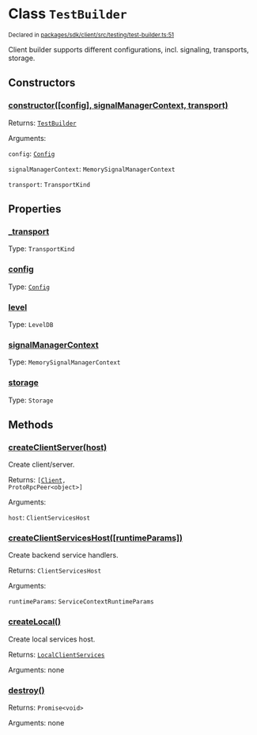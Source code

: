 # Class `TestBuilder`
<sub>Declared in [packages/sdk/client/src/testing/test-builder.ts:51](https://github.com/dxos/dxos/blob/27607ac6b/packages/sdk/client/src/testing/test-builder.ts#L51)</sub>


Client builder supports different configurations, incl. signaling, transports, storage.

## Constructors
### [constructor(\[config\], signalManagerContext, transport)](https://github.com/dxos/dxos/blob/27607ac6b/packages/sdk/client/src/testing/test-builder.ts#L61)




Returns: <code>[TestBuilder](/api/@dxos/client/classes/TestBuilder)</code>

Arguments: 

`config`: <code>[Config](/api/@dxos/react-client/classes/Config)</code>

`signalManagerContext`: <code>MemorySignalManagerContext</code>

`transport`: <code>TransportKind</code>



## Properties
### [_transport](https://github.com/dxos/dxos/blob/27607ac6b/packages/sdk/client/src/testing/test-builder.ts#L58)
Type: <code>TransportKind</code>



### [config](https://github.com/dxos/dxos/blob/27607ac6b/packages/sdk/client/src/testing/test-builder.ts#L54)
Type: <code>[Config](/api/@dxos/react-client/classes/Config)</code>



### [level](https://github.com/dxos/dxos/blob/27607ac6b/packages/sdk/client/src/testing/test-builder.ts#L56)
Type: <code>LevelDB</code>



### [signalManagerContext](https://github.com/dxos/dxos/blob/27607ac6b/packages/sdk/client/src/testing/test-builder.ts#L63)
Type: <code>MemorySignalManagerContext</code>



### [storage](https://github.com/dxos/dxos/blob/27607ac6b/packages/sdk/client/src/testing/test-builder.ts#L55)
Type: <code>Storage</code>




## Methods
### [createClientServer(host)](https://github.com/dxos/dxos/blob/27607ac6b/packages/sdk/client/src/testing/test-builder.ts#L149)


Create client/server.

Returns: <code>[[Client](/api/@dxos/react-client/classes/Client), ProtoRpcPeer&lt;object&gt;]</code>

Arguments: 

`host`: <code>ClientServicesHost</code>


### [createClientServicesHost(\[runtimeParams\])](https://github.com/dxos/dxos/blob/27607ac6b/packages/sdk/client/src/testing/test-builder.ts#L116)


Create backend service handlers.

Returns: <code>ClientServicesHost</code>

Arguments: 

`runtimeParams`: <code>ServiceContextRuntimeParams</code>


### [createLocal()](https://github.com/dxos/dxos/blob/27607ac6b/packages/sdk/client/src/testing/test-builder.ts#L133)


Create local services host.

Returns: <code>[LocalClientServices](/api/@dxos/client/classes/LocalClientServices)</code>

Arguments: none




### [destroy()](https://github.com/dxos/dxos/blob/27607ac6b/packages/sdk/client/src/testing/test-builder.ts#L165)




Returns: <code>Promise&lt;void&gt;</code>

Arguments: none




